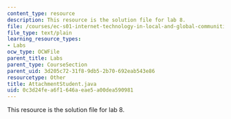 ```yaml
---
content_type: resource
description: This resource is the solution file for lab 8.
file: /courses/ec-s01-internet-technology-in-local-and-global-communities-spring-2005-summer-2005/0c3d24fea6f1646aeae5a00dea590981_AttachmentStudent.java
file_type: text/plain
learning_resource_types:
- Labs
ocw_type: OCWFile
parent_title: Labs
parent_type: CourseSection
parent_uid: 3d205c72-31f8-9db5-2b70-692eab543e86
resourcetype: Other
title: AttachmentStudent.java
uid: 0c3d24fe-a6f1-646a-eae5-a00dea590981
---
```

This resource is the solution file for lab 8.

